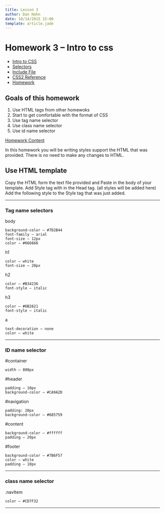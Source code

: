 ```yaml
---
title: Lesson 3
author: Dan Hahn
date: 10/14/2015 15:00
template: article.jade
---
```


# Homework 3 – Intro to css

* [Intro to CSS]()
* [Selectors](selectors.html)
* [Include File](include.html)
* [CSS2 Reference](css.html)
* [Homework](homework.html)

## Goals of this homework

1. Use HTML tags from other homewoks
2. Start to get comfortable with the format of CSS
3. Use tag name selector
4. Use class name selector
5. Use id name selector




<a href="homework3-text.txt" class="btn" target="_new">Homework Content</a>

In this homework you will be writing styles support the HTML that was provided. There is
no need to make any changes to HTML.

## Use HTML template

Copy the HTML form the text file provided and Paste in the body of your template.
Add Style tag with in the Head tag. (all styles will be added here)
Add the following style to the Style tag that was just added.

---

### Tag name selectors

body

	background-color – #7D2B44
	font-family – arial
	font-size – 12px
	color – #666666

h1

	color – white
	font-size – 20px

h2

	color – #B34236
	font-style – italic

h3

	color – #6B2621
	font-style – italic

a

	text-decoration – none
	color – white

---

### ID name selector

\#container

	width – 800px

\#header

	padding – 10px
	background-color – #CA9A2D

\#navigation

	padding: 20px
	background-color – #685759

\#content

	background-color – #ffffff
	padding – 20px

\#footer

	background-color – #7B6F57
	color – white
	padding – 10px

---

### class name selector

.navItem

	color – #CD7F32

---

<div class="homework-view" data-lesson="lesson3"></div>